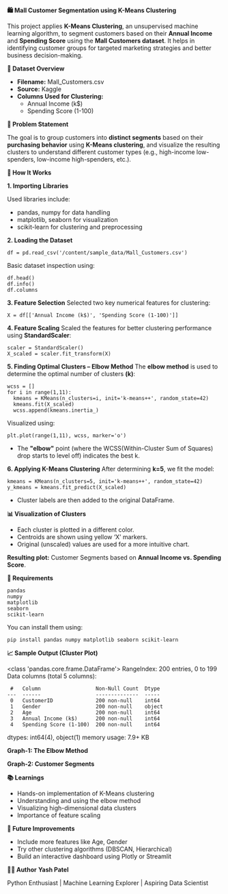 **🛍️ Mall Customer Segmentation using K-Means Clustering**

This project applies **K-Means Clustering**, an unsupervised machine learning algorithm, to segment customers based on their **Annual Income** and **Spending Score** using the **Mall Customers dataset**.
It helps in identifying customer groups for targeted marketing strategies and better business decision-making.


**📁 Dataset Overview**
- **Filename:** Mall_Customers.csv
- **Source:** Kaggle
- **Columns Used for Clustering:**
  - Annual Income (k$)
  - Spending Score (1-100)


**📌 Problem Statement**

The goal is to group customers into **distinct segments** based on their **purchasing behavior** using **K-Means clustering**, and visualize the resulting clusters to understand different customer types (e.g., high-income low-spenders, low-income high-spenders, etc.).


**🚀 How It Works**

**1. Importing Libraries**

Used libraries include:
- pandas, numpy for data handling
- matplotlib, seaborn for visualization
- scikit-learn for clustering and preprocessing

**2. Loading the Dataset**
```
df = pd.read_csv('/content/sample_data/Mall_Customers.csv')
```
Basic dataset inspection using:
```
df.head()
df.info()
df.columns
```

**3. Feature Selection**
Selected two key numerical features for clustering:
```
X = df[['Annual Income (k$)', 'Spending Score (1-100)']]
```

**4. Feature Scaling**
Scaled the features for better clustering performance using **StandardScaler**:
```
scaler = StandardScaler()
X_scaled = scaler.fit_transform(X)
```

**5. Finding Optimal Clusters – Elbow Method**
The **elbow method** is used to determine the optimal number of clusters **(k)**:
```
wcss = []
for i in range(1,11):
  kmeans = KMeans(n_clusters=i, init='k-means++', random_state=42)
  kmeans.fit(X_scaled)
  wcss.append(kmeans.inertia_)
```

Visualized using:
```
plt.plot(range(1,11), wcss, marker='o')
```
- The **"elbow"** point (where the WCSS(Within-Cluster Sum of Squares) drop starts to level off) indicates the best k.

**6. Applying K-Means Clustering**
After determining **k=5**, we fit the model:
```
kmeans = KMeans(n_clusters=5, init='k-means++', random_state=42)
y_kmeans = kmeans.fit_predict(X_scaled)
```
- Cluster labels are then added to the original DataFrame.


**📊 Visualization of Clusters**
- Each cluster is plotted in a different color.
- Centroids are shown using yellow ‘X’ markers.
- Original (unscaled) values are used for a more intuitive chart.


**Resulting plot:** Customer Segments based on **Annual Income vs. Spending Score**.

**📎 Requirements**
```
pandas
numpy
matplotlib
seaborn
scikit-learn
```

You can install them using:
```
pip install pandas numpy matplotlib seaborn scikit-learn
```


**📈 Sample Output (Cluster Plot)**

<class 'pandas.core.frame.DataFrame'>
RangeIndex: 200 entries, 0 to 199
Data columns (total 5 columns):
```
 #   Column                  Non-Null Count  Dtype 
---  ------                  --------------  ----- 
 0   CustomerID              200 non-null    int64 
 1   Gender                  200 non-null    object
 2   Age                     200 non-null    int64 
 3   Annual Income (k$)      200 non-null    int64 
 4   Spending Score (1-100)  200 non-null    int64 
```
dtypes: int64(4), object(1)
memory usage: 7.9+ KB


**Graph-1: The Elbow Method**

**Graph-2: Customer Segments**


**📚 Learnings**
- Hands-on implementation of K-Means clustering
- Understanding and using the elbow method
- Visualizing high-dimensional data clusters
- Importance of feature scaling

**🧠 Future Improvements**
- Include more features like Age, Gender
- Try other clustering algorithms (DBSCAN, Hierarchical)
- Build an interactive dashboard using Plotly or Streamlit


**👨‍💻 Author**
**Yash Patel**

Python Enthusiast | Machine Learning Explorer | Aspiring Data Scientist
